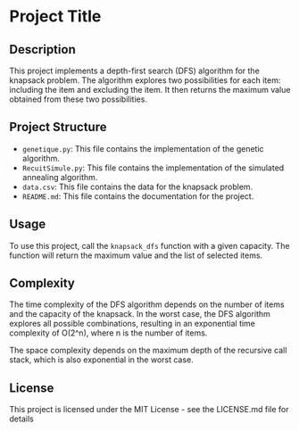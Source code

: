 # Project Title

## Description

This project implements a depth-first search (DFS) algorithm for the knapsack problem. The algorithm explores two possibilities for each item: including the item and excluding the item. It then returns the maximum value obtained from these two possibilities.

## Project Structure

- `genetique.py`: This file contains the implementation of the genetic algorithm.
- `RecuitSimule.py`: This file contains the implementation of the simulated annealing algorithm.
- `data.csv`: This file contains the data for the knapsack problem.
- `README.md`: This file contains the documentation for the project.

## Usage

To use this project, call the `knapsack_dfs` function with a given capacity. The function will return the maximum value and the list of selected items.

## Complexity

The time complexity of the DFS algorithm depends on the number of items and the capacity of the knapsack. In the worst case, the DFS algorithm explores all possible combinations, resulting in an exponential time complexity of O(2^n), where n is the number of items.

The space complexity depends on the maximum depth of the recursive call stack, which is also exponential in the worst case.

## License

This project is licensed under the MIT License - see the LICENSE.md file for details
